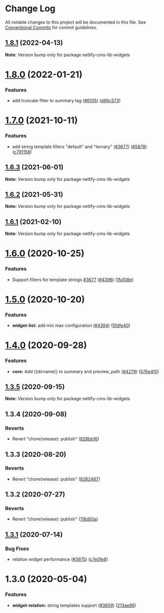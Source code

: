 # Change Log

All notable changes to this project will be documented in this file.
See [Conventional Commits](https://conventionalcommits.org) for commit guidelines.

## [1.8.1](https://github.com/decaporg/decap-cms/compare/netlify-cms-lib-widgets@1.8.0...netlify-cms-lib-widgets@1.8.1) (2022-04-13)

**Note:** Version bump only for package netlify-cms-lib-widgets





# [1.8.0](https://github.com/decaporg/decap-cms/compare/netlify-cms-lib-widgets@1.7.0...netlify-cms-lib-widgets@1.8.0) (2022-01-21)


### Features

* add truncate filter to summary tag ([#6105](https://github.com/decaporg/decap-cms/issues/6105)) ([d66c573](https://github.com/decaporg/decap-cms/commit/d66c573697c6a66919e048f0fde9cf2f8ea6acac))





# [1.7.0](https://github.com/decaporg/decap-cms/compare/netlify-cms-lib-widgets@1.6.3...netlify-cms-lib-widgets@1.7.0) (2021-10-11)


### Features

* add string template filters "default" and "ternary" ([#3677](https://github.com/decaporg/decap-cms/issues/3677)) ([#5878](https://github.com/decaporg/decap-cms/issues/5878)) ([c791158](https://github.com/decaporg/decap-cms/commit/c791158dd5ea8ea03930f9881a86c71cb1770836))





## [1.6.3](https://github.com/decaporg/decap-cms/tree/master/packages/netlify-cms-lib-widgets/compare/netlify-cms-lib-widgets@1.6.2...netlify-cms-lib-widgets@1.6.3) (2021-06-01)

**Note:** Version bump only for package netlify-cms-lib-widgets





## [1.6.2](https://github.com/decaporg/decap-cms/tree/master/packages/netlify-cms-lib-widgets/compare/netlify-cms-lib-widgets@1.6.1...netlify-cms-lib-widgets@1.6.2) (2021-05-31)

**Note:** Version bump only for package netlify-cms-lib-widgets





## [1.6.1](https://github.com/decaporg/decap-cms/tree/master/packages/netlify-cms-lib-widgets/compare/netlify-cms-lib-widgets@1.6.0...netlify-cms-lib-widgets@1.6.1) (2021-02-10)

**Note:** Version bump only for package netlify-cms-lib-widgets





# [1.6.0](https://github.com/decaporg/decap-cms/tree/master/packages/netlify-cms-lib-widgets/compare/netlify-cms-lib-widgets@1.5.0...netlify-cms-lib-widgets@1.6.0) (2020-10-25)


### Features

* Support filters for template strings [#3677](https://github.com/decaporg/decap-cms/tree/master/packages/netlify-cms-lib-widgets/issues/3677) ([#4396](https://github.com/decaporg/decap-cms/tree/master/packages/netlify-cms-lib-widgets/issues/4396)) ([1fa108e](https://github.com/decaporg/decap-cms/tree/master/packages/netlify-cms-lib-widgets/commit/1fa108ee67b7e992a4d2a61cde13df7917e103be))





# [1.5.0](https://github.com/decaporg/decap-cms/tree/master/packages/netlify-cms-lib-widgets/compare/netlify-cms-lib-widgets@1.4.0...netlify-cms-lib-widgets@1.5.0) (2020-10-20)


### Features

* **widget-list:** add min max configuration ([#4394](https://github.com/decaporg/decap-cms/tree/master/packages/netlify-cms-lib-widgets/issues/4394)) ([5fdfe40](https://github.com/decaporg/decap-cms/tree/master/packages/netlify-cms-lib-widgets/commit/5fdfe40dd29e9e22c9ae7d6219bc057f7ea7280b))





# [1.4.0](https://github.com/decaporg/decap-cms/tree/master/packages/netlify-cms-lib-widgets/compare/netlify-cms-lib-widgets@1.3.5...netlify-cms-lib-widgets@1.4.0) (2020-09-28)


### Features

* **core:** Add {{dirname}} to summary and preview_path ([#4279](https://github.com/decaporg/decap-cms/tree/master/packages/netlify-cms-lib-widgets/issues/4279)) ([576e4f0](https://github.com/decaporg/decap-cms/tree/master/packages/netlify-cms-lib-widgets/commit/576e4f0f1a158d6b587587c52fb288d8f6eea89f))





## [1.3.5](https://github.com/decaporg/decap-cms/tree/master/packages/netlify-cms-lib-widgets/compare/netlify-cms-lib-widgets@1.3.4...netlify-cms-lib-widgets@1.3.5) (2020-09-15)

**Note:** Version bump only for package netlify-cms-lib-widgets





## 1.3.4 (2020-09-08)


### Reverts

* Revert "chore(release): publish" ([828bb16](https://github.com/decaporg/decap-cms/tree/master/packages/netlify-cms-lib-widgets/commit/828bb16415b8c22a34caa19c50c38b24ffe9ceae))





## 1.3.3 (2020-08-20)


### Reverts

* Revert "chore(release): publish" ([8262487](https://github.com/decaporg/decap-cms/tree/master/packages/netlify-cms-lib-widgets/commit/82624879ccbcb16610090041db28f00714d924c8))





## 1.3.2 (2020-07-27)


### Reverts

* Revert "chore(release): publish" ([118d50a](https://github.com/decaporg/decap-cms/tree/master/packages/netlify-cms-lib-widgets/commit/118d50a7a70295f25073e564b5161aa2b9883056))





## [1.3.1](https://github.com/decaporg/decap-cms/tree/master/packages/netlify-cms-lib-widgets/compare/netlify-cms-lib-widgets@1.3.0...netlify-cms-lib-widgets@1.3.1) (2020-07-14)


### Bug Fixes

* relation widget performance ([#3975](https://github.com/decaporg/decap-cms/tree/master/packages/netlify-cms-lib-widgets/issues/3975)) ([c7e0fe8](https://github.com/decaporg/decap-cms/tree/master/packages/netlify-cms-lib-widgets/commit/c7e0fe8492d09a3d151c608f50da844f421362ed))





# 1.3.0 (2020-05-04)


### Features

* **widget-relation:** string templates support ([#3659](https://github.com/decaporg/decap-cms/tree/master/packages/netlify-cms-lib-widgets/issues/3659)) ([213ae86](https://github.com/decaporg/decap-cms/tree/master/packages/netlify-cms-lib-widgets/commit/213ae86b54d02f5fc79fe11113507587ed062ff2))
